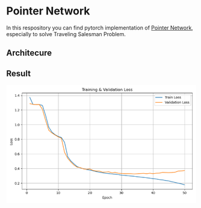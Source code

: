 # Pointer Network

In this respository you can find pytorch implementation of [Pointer Network](https://arxiv.org/abs/1506.03134), especially to solve Traveling Salesman Problem. 


## Architecure


## Result

![Train Result](loss_curve.png)
